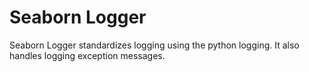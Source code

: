 # Seaborn Logger
Seaborn Logger standardizes logging using the python logging.  It
also handles logging exception messages.